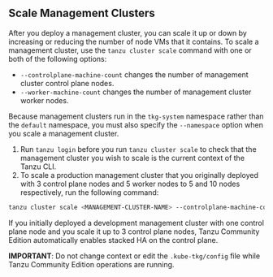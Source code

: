 ## Scale Management Clusters

After you deploy a management cluster, you can scale it up or down by increasing or reducing the number of node VMs that it contains. To scale a management cluster, use the `tanzu cluster scale` command with one or both of the following options:

* `--controlplane-machine-count` changes the number of management cluster control plane nodes.
* `--worker-machine-count` changes the number of management cluster worker nodes.

Because management clusters run in the `tkg-system` namespace rather than the `default` namespace, you must also specify the `--namespace` option when you scale a management cluster.

1. Run `tanzu login` before you run `tanzu cluster scale` to check that the management cluster you wish to scale is the current context of the Tanzu CLI.
1. To scale a production management cluster that you originally deployed with 3 control plane nodes and 5 worker nodes to 5 and 10 nodes respectively, run the following command:
```sh
tanzu cluster scale <MANAGEMENT-CLUSTER-NAME> --controlplane-machine-count 5 --worker-machine-count 10 --namespace tkg-system
```
If you initially deployed a development management cluster with one control plane node and you scale it up to 3 control plane nodes, Tanzu Community Edition automatically enables stacked HA on the control plane.

**IMPORTANT**: Do not change context or edit the `.kube-tkg/config` file while Tanzu Community Edition operations are running.